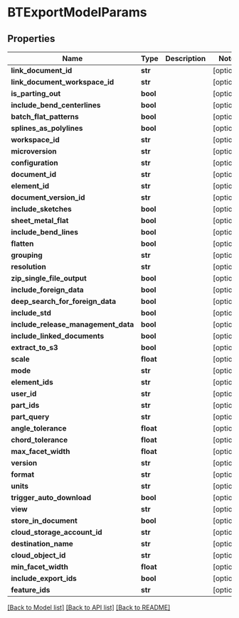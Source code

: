 # BTExportModelParams

## Properties
Name | Type | Description | Notes
------------ | ------------- | ------------- | -------------
**link_document_id** | **str** |  | [optional] 
**link_document_workspace_id** | **str** |  | [optional] 
**is_parting_out** | **bool** |  | [optional] 
**include_bend_centerlines** | **bool** |  | [optional] 
**batch_flat_patterns** | **bool** |  | [optional] 
**splines_as_polylines** | **bool** |  | [optional] 
**workspace_id** | **str** |  | [optional] 
**microversion** | **str** |  | [optional] 
**configuration** | **str** |  | [optional] 
**document_id** | **str** |  | [optional] 
**element_id** | **str** |  | [optional] 
**document_version_id** | **str** |  | [optional] 
**include_sketches** | **bool** |  | [optional] 
**sheet_metal_flat** | **bool** |  | [optional] 
**include_bend_lines** | **bool** |  | [optional] 
**flatten** | **bool** |  | [optional] 
**grouping** | **str** |  | [optional] 
**resolution** | **str** |  | [optional] 
**zip_single_file_output** | **bool** |  | [optional] 
**include_foreign_data** | **bool** |  | [optional] 
**deep_search_for_foreign_data** | **bool** |  | [optional] 
**include_std** | **bool** |  | [optional] 
**include_release_management_data** | **bool** |  | [optional] 
**include_linked_documents** | **bool** |  | [optional] 
**extract_to_s3** | **bool** |  | [optional] 
**scale** | **float** |  | [optional] 
**mode** | **str** |  | [optional] 
**element_ids** | **str** |  | [optional] 
**user_id** | **str** |  | [optional] 
**part_ids** | **str** |  | [optional] 
**part_query** | **str** |  | [optional] 
**angle_tolerance** | **float** |  | [optional] 
**chord_tolerance** | **float** |  | [optional] 
**max_facet_width** | **float** |  | [optional] 
**version** | **str** |  | [optional] 
**format** | **str** |  | [optional] 
**units** | **str** |  | [optional] 
**trigger_auto_download** | **bool** |  | [optional] 
**view** | **str** |  | [optional] 
**store_in_document** | **bool** |  | [optional] 
**cloud_storage_account_id** | **str** |  | [optional] 
**destination_name** | **str** |  | [optional] 
**cloud_object_id** | **str** |  | [optional] 
**min_facet_width** | **float** |  | [optional] 
**include_export_ids** | **bool** |  | [optional] 
**feature_ids** | **str** |  | [optional] 

[[Back to Model list]](../README.md#documentation-for-models) [[Back to API list]](../README.md#documentation-for-api-endpoints) [[Back to README]](../README.md)


